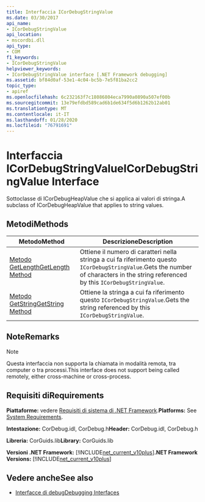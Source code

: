 ```yaml
---
title: Interfaccia ICorDebugStringValue
ms.date: 03/30/2017
api_name:
- ICorDebugStringValue
api_location:
- mscordbi.dll
api_type:
- COM
f1_keywords:
- ICorDebugStringValue
helpviewer_keywords:
- ICorDebugStringValue interface [.NET Framework debugging]
ms.assetid: bf84d0af-53e1-4c04-bc5b-7e5f81ba2cc2
topic_type:
- apiref
ms.openlocfilehash: 6c232163f7c18086804eca7990a0890a507ef00b
ms.sourcegitcommit: 13e79efdbd589cad6b1de634f5d6b1262b12ab01
ms.translationtype: MT
ms.contentlocale: it-IT
ms.lasthandoff: 01/28/2020
ms.locfileid: "76791691"
---
```

# <a name="icordebugstringvalue-interface"></a><span data-ttu-id="d095b-102">Interfaccia ICorDebugStringValue</span><span class="sxs-lookup"><span data-stu-id="d095b-102">ICorDebugStringValue Interface</span></span>
<span data-ttu-id="d095b-103">Sottoclasse di ICorDebugHeapValue che si applica ai valori di stringa.</span><span class="sxs-lookup"><span data-stu-id="d095b-103">A subclass of ICorDebugHeapValue that applies to string values.</span></span>  
  
## <a name="methods"></a><span data-ttu-id="d095b-104">Metodi</span><span class="sxs-lookup"><span data-stu-id="d095b-104">Methods</span></span>  
  
|<span data-ttu-id="d095b-105">Metodo</span><span class="sxs-lookup"><span data-stu-id="d095b-105">Method</span></span>|<span data-ttu-id="d095b-106">Descrizione</span><span class="sxs-lookup"><span data-stu-id="d095b-106">Description</span></span>|  
|------------|-----------------|  
|[<span data-ttu-id="d095b-107">Metodo GetLength</span><span class="sxs-lookup"><span data-stu-id="d095b-107">GetLength Method</span></span>](icordebugstringvalue-getlength-method.md)|<span data-ttu-id="d095b-108">Ottiene il numero di caratteri nella stringa a cui fa riferimento questo `ICorDebugStringValue`.</span><span class="sxs-lookup"><span data-stu-id="d095b-108">Gets the number of characters in the string referenced by this `ICorDebugStringValue`.</span></span>|  
|[<span data-ttu-id="d095b-109">Metodo GetString</span><span class="sxs-lookup"><span data-stu-id="d095b-109">GetString Method</span></span>](icordebugstringvalue-getstring-method.md)|<span data-ttu-id="d095b-110">Ottiene la stringa a cui fa riferimento questo `ICorDebugStringValue`.</span><span class="sxs-lookup"><span data-stu-id="d095b-110">Gets the string referenced by this `ICorDebugStringValue`.</span></span>|  
  
## <a name="remarks"></a><span data-ttu-id="d095b-111">Note</span><span class="sxs-lookup"><span data-stu-id="d095b-111">Remarks</span></span>  
  
> [!NOTE]
> <span data-ttu-id="d095b-112">Questa interfaccia non supporta la chiamata in modalità remota, tra computer o tra processi.</span><span class="sxs-lookup"><span data-stu-id="d095b-112">This interface does not support being called remotely, either cross-machine or cross-process.</span></span>  
  
## <a name="requirements"></a><span data-ttu-id="d095b-113">Requisiti di</span><span class="sxs-lookup"><span data-stu-id="d095b-113">Requirements</span></span>  
 <span data-ttu-id="d095b-114">**Piattaforme:** vedere [Requisiti di sistema di .NET Framework](../../../../docs/framework/get-started/system-requirements.md).</span><span class="sxs-lookup"><span data-stu-id="d095b-114">**Platforms:** See [System Requirements](../../../../docs/framework/get-started/system-requirements.md).</span></span>  
  
 <span data-ttu-id="d095b-115">**Intestazione:** CorDebug.idl, CorDebug.h</span><span class="sxs-lookup"><span data-stu-id="d095b-115">**Header:** CorDebug.idl, CorDebug.h</span></span>  
  
 <span data-ttu-id="d095b-116">**Libreria:** CorGuids.lib</span><span class="sxs-lookup"><span data-stu-id="d095b-116">**Library:** CorGuids.lib</span></span>  
  
 <span data-ttu-id="d095b-117">**Versioni .NET Framework:** [!INCLUDE[net_current_v10plus](../../../../includes/net-current-v10plus-md.md)]</span><span class="sxs-lookup"><span data-stu-id="d095b-117">**.NET Framework Versions:** [!INCLUDE[net_current_v10plus](../../../../includes/net-current-v10plus-md.md)]</span></span>  
  
## <a name="see-also"></a><span data-ttu-id="d095b-118">Vedere anche</span><span class="sxs-lookup"><span data-stu-id="d095b-118">See also</span></span>

- [<span data-ttu-id="d095b-119">Interfacce di debug</span><span class="sxs-lookup"><span data-stu-id="d095b-119">Debugging Interfaces</span></span>](debugging-interfaces.md)
